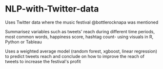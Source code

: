 # NLP-with-Twitter-data

Uses Twitter data where the music festival @bottlerocknapa was mentioned 

Summarisez variables such as tweets' reach during different time periods, most common words, happiness score, hashtag count- using visuals in R, Python or Tableau

Uses a weighted average model (random forest, xgboost, linear regression) to predict tweets reach and conclude on how to improve the reach of tweets to increase the festival's profit

